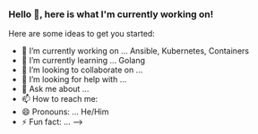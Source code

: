 ### Hello 👋, here is what I'm currently working on!


Here are some ideas to get you started:

- 🔭 I’m currently working on ... Ansible, Kubernetes, Containers
- 🌱 I’m currently learning ... Golang
- 👯 I’m looking to collaborate on ...
- 🤔 I’m looking for help with ...
- 💬 Ask me about ...
- 📫 How to reach me: 
- 😄 Pronouns: ... He/Him
- ⚡ Fun fact: ...
-->
